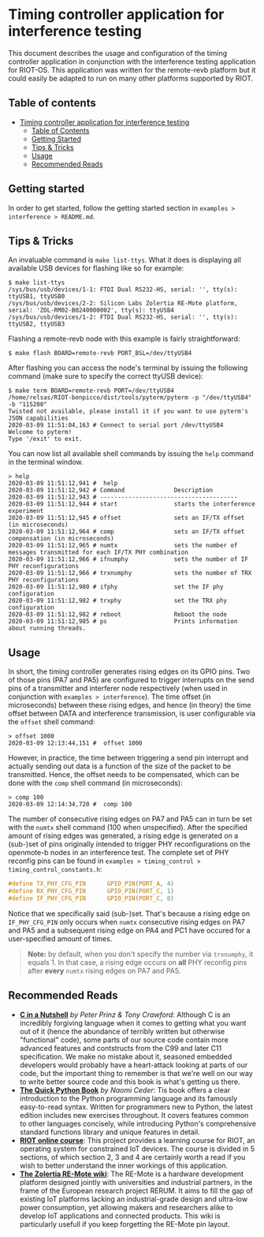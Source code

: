 # Timing controller application for interference testing
This document describes the usage and configuration of the timing controller application in conjunction with the interference testing application for RIOT-OS. This application was written for the remote-revb platform but it could easily be adapted to run on many other platforms supported by RIOT.

## Table of contents
- [Timing controller application for interference testing](#timing-controller-application-for-interference-testing)
  - [Table of Contents](#table-of-contents)
  - [Getting Started](#getting-started)
  - [Tips & Tricks](#tips--tricks)
  - [Usage](#usage)
  - [Recommended Reads](#recommended-reads)

## Getting started

In order to get started, follow the getting started section in `examples > interference > README.md`.

## Tips & Tricks
An invaluable command is `make list-ttys`. What it does is displaying all available USB devices for flashing like so for example:
```
$ make list-ttys
/sys/bus/usb/devices/1-1: FTDI Dual RS232-HS, serial: '', tty(s): ttyUSB1, ttyUSB0
/sys/bus/usb/devices/2-2: Silicon Labs Zolertia RE-Mote platform, serial: 'ZOL-RM02-B0240000002', tty(s): ttyUSB4
/sys/bus/usb/devices/1-2: FTDI Dual RS232-HS, serial: '', tty(s): ttyUSB2, ttyUSB3
```

Flashing a remote-revb node with this example is fairly straightforward:
```
$ make flash BOARD=remote-revb PORT_BSL=/dev/ttyUSB4
```

After flashing you can access the node's terminal by issuing the following command (make sure to specify the correct ttyUSB device):
```
$ make term BOARD=remote-revb PORT=/dev/ttyUSB4
/home/relsas/RIOT-benpicco/dist/tools/pyterm/pyterm -p "/dev/ttyUSB4" -b "115200" 
Twisted not available, please install it if you want to use pyterm's JSON capabilities
2020-03-09 11:51:04,163 # Connect to serial port /dev/ttyUSB4
Welcome to pyterm!
Type '/exit' to exit.
```

You can now list all available shell commands by issuing the `help` command in the terminal window.
```
> help
2020-03-09 11:51:12,941 #  help
2020-03-09 11:51:12,942 # Command              Description
2020-03-09 11:51:12,943 # ---------------------------------------
2020-03-09 11:51:12,944 # start                starts the interference experiment
2020-03-09 11:51:12,945 # offset               sets an IF/TX offset (in microseconds)
2020-03-09 11:51:12,964 # comp                 sets an IF/TX offset compensation (in microseconds)
2020-03-09 11:51:12,965 # numtx                sets the number of messages transmitted for each IF/TX PHY combination
2020-03-09 11:51:12,966 # ifnumphy             sets the number of IF PHY reconfigurations
2020-03-09 11:51:12,966 # trxnumphy            sets the number of TRX PHY reconfigurations
2020-03-09 11:51:12,980 # ifphy                set the IF phy configuration
2020-03-09 11:51:12,982 # trxphy               set the TRX phy configuration
2020-03-09 11:51:12,982 # reboot               Reboot the node
2020-03-09 11:51:12,985 # ps                   Prints information about running threads.
```

## Usage
In short, the timing controller generates rising edges on its GPIO pins. Two of those pins (PA7 and PA5) are configured to trigger interrupts on the send pins of a transmitter and interferer node respectively (when used in conjunction with `examples > interference`). The time offset (in microseconds) between these rising edges, and hence (in theory) the time offset between DATA and interference transmission, is user configurable via the `offset` shell command:
```
> offset 1000
2020-03-09 12:13:44,151 #  offset 1000
```

However, in practice, the time between triggering a send pin interrupt and actually sending out data is a function of the size of the packet to be transmitted. Hence, the offset needs to be compensated, which can be done with the `comp` shell command (in microseconds):
 ```
 > comp 100
2020-03-09 12:14:34,720 #  comp 100
 ```

The number of consecutive rising edges on PA7 and PA5 can in turn be set with the `numtx` shell command (100 when unspecified). After the specified amount of rising edges was generated, a rising edge is generated on a (sub-)set of pins originally intended to trigger PHY reconfigurations on the openmote-b nodes in an interference test. The complete set of PHY reconfig pins can be found in `examples > timing_control > timing_control_constants.h`:
```c
#define TX_PHY_CFG_PIN      GPIO_PIN(PORT_A, 4)
#define RX_PHY_CFG_PIN      GPIO_PIN(PORT_C, 1)
#define IF_PHY_CFG_PIN      GPIO_PIN(PORT_C, 0)
```

Notice that we specifically said (sub-)set. That's because a rising edge on `IF_PHY_CFG_PIN` only occurs when `numtx` consecutive rising edges on PA7 and PA5 and a subsequent rising edge on PA4 and PC1 have occured for a user-specified amount of times.

>**Note:** by default, when you don't specify the number via `trxnumphy`, it equals 1. In that case, a rising edge occurs on **all** PHY reconfig pins after **every** `numtx` rising edges on PA7 and PA5.

## Recommended Reads
- [**C in a Nutshell**](http://shop.oreilly.com/product/0636920033844.do) *by Peter Prinz & Tony Crawford*: Although C is an incredibly forgiving language when it comes to getting what you want out of it (hence the abundance of terribly written but otherwise "functional" code), some parts of our source code contain more advanced features and contstructs from the C99 and later C11 specification. We make no mistake about it, seasoned embedded developers would probably have a heart-attack looking at parts of our code, but the important thing to remember is that we're well on our way to write better source code and this book is what's getting us there.
- [**The Quick Python Book**](https://www.manning.com/books/the-quick-python-book-third-edition) *by Naomi Ceder*: Tis book offers a clear introduction to the Python programming language and its famously easy-to-read syntax. Written for programmers new to Python, the latest edition includes new exercises throughout. It covers features common to other languages concisely, while introducing Python's comprehensive standard functions library and unique features in detail.
- [**RIOT online course**](https://github.com/RIOT-OS/riot-course): This project provides a learning course for RIOT, an operating system for constrained IoT devices. The course is divided in 5 sections, of which section 2, 3 and 4 are certainly worth a read if you wish to better understand the inner workings of this application.
- [**The Zolertia RE-Mote wiki**](https://github.com/Zolertia/Resources/wiki/RE-Mote): The RE-Mote is a hardware development platform designed jointly with universities and industrial partners, in the frame of the European research project RERUM. It aims to fill the gap of existing IoT platforms lacking an industrial-grade design and ultra-low power consumption, yet allowing makers and researchers alike to develop IoT applications and connected products. This wiki is particularly usefull if you keep forgetting the RE-Mote pin layout.